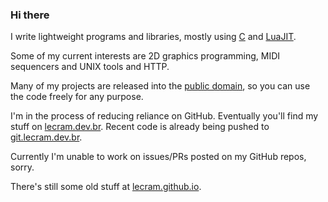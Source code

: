 ### Hi there

I write lightweight programs and libraries, mostly using [C](https://en.wikibooks.org/wiki/C_Programming/Why_learn_C%3F) and [LuaJIT](https://luajit.org/luajit.html).

Some of my current interests are 2D graphics programming, MIDI sequencers and UNIX tools and HTTP.

Many of my projects are released into the [public domain](http://cr.yp.to/publicdomain.html), so you can use the code freely for any purpose.

I'm in the process of reducing reliance on GitHub. Eventually you'll find my stuff on [lecram.dev.br](lecram.dev.br).
Recent code is already being pushed to [git.lecram.dev.br](git.lecram.dev.br).

Currently I'm unable to work on issues/PRs posted on my GitHub repos, sorry.

There's still some old stuff at [lecram.github.io](lecram.github.io).
